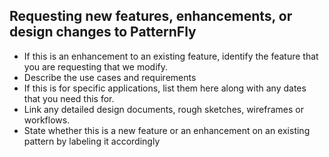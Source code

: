 
## Requesting new features, enhancements, or design changes to PatternFly 
- If this is an enhancement to an existing feature, identify the feature that you are requesting that we modify.
- Describe the use cases and requirements
- If this is for specific applications, list them here along with any dates that you need this for.
- Link any detailed design documents, rough sketches, wireframes or workflows.
- State whether this is a new feature or an enhancement on an existing pattern by labeling it accordingly
